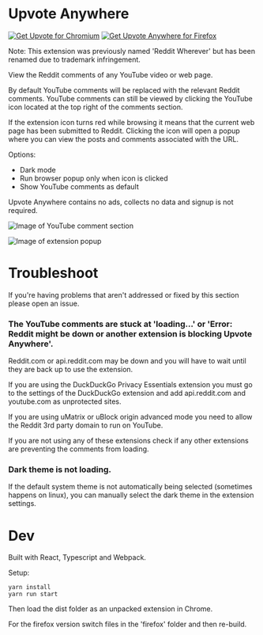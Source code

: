 # Upvote Anywhere

<a href="https://chrome.google.com/webstore/detail/upvote-anywhere/amlfbbehleledmbphnielafhieceggal"><img src="https://raw.githubusercontent.com/z0ccc/Upvote-Anywhere/master/promo/chrome.png" alt="Get Upvote for Chromium"></a>
<a href="https://addons.mozilla.org/en-CA/firefox/addon/upvote-anywhere/"><img src="https://raw.githubusercontent.com/z0ccc/Upvote-Anywhere/master/promo/firefox.png" alt="Get Upvote Anywhere for Firefox"></a>

Note: This extension was previously named 'Reddit Wherever' but has been renamed due to trademark infringement.

View the Reddit comments of any YouTube video or web page.

By default YouTube comments will be replaced with the relevant Reddit comments. YouTube comments can still be viewed by clicking the YouTube icon located at the top right of the comments section.

If the extension icon turns red while browsing it means that the current web page has been submitted to Reddit. Clicking the icon will open a popup where you can view the posts and comments associated with the URL.

Options:

- Dark mode
- Run browser popup only when icon is clicked
- Show YouTube comments as default

Upvote Anywhere contains no ads, collects no data and signup is not required.

![Image of YouTube comment section](https://raw.githubusercontent.com/z0ccc/Upvote-Anywhere/master/promo/screenshot-1.png)

![Image of extension popup](https://raw.githubusercontent.com/z0ccc/Upvote-Anywhere/master/promo/screenshot-2.png)

# Troubleshoot

If you're having problems that aren't addressed or fixed by this section please open an issue.

### The YouTube comments are stuck at 'loading...' or 'Error: Reddit might be down or another extension is blocking Upvote Anywhere'.

Reddit.com or api.reddit.com may be down and you will have to wait until they are back up to use the extension.

If you are using the DuckDuckGo Privacy Essentials extension you must go to the settings of the DuckDuckGo extension and add api.reddit.com and youtube.com as unprotected sites.

If you are using uMatrix or uBlock origin advanced mode you need to allow the Reddit 3rd party domain to run on YouTube.

If you are not using any of these extensions check if any other extensions are preventing the comments from loading.

### Dark theme is not loading.

If the default system theme is not automatically being selected (sometimes happens on linux), you can manually select the dark theme in the extension settings.


# Dev

Built with React, Typescript and Webpack.

Setup:

```
yarn install
yarn run start
```

Then load the dist folder as an unpacked extension in Chrome.

For the firefox version switch files in the 'firefox' folder and then re-build.
